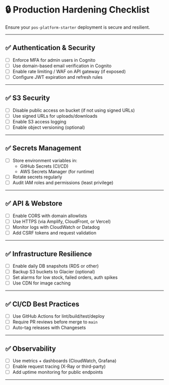 # 🔒 Production Hardening Checklist

Ensure your `pos-platform-starter` deployment is secure and resilient.

---

## ✅ Authentication & Security

- [ ] Enforce MFA for admin users in Cognito
- [ ] Use domain-based email verification in Cognito
- [ ] Enable rate limiting / WAF on API gateway (if exposed)
- [ ] Configure JWT expiration and refresh rules

---

## ✅ S3 Security

- [ ] Disable public access on bucket (if not using signed URLs)
- [ ] Use signed URLs for uploads/downloads
- [ ] Enable S3 access logging
- [ ] Enable object versioning (optional)

---

## ✅ Secrets Management

- [ ] Store environment variables in:
  - GitHub Secrets (CI/CD)
  - AWS Secrets Manager (for runtime)
- [ ] Rotate secrets regularly
- [ ] Audit IAM roles and permissions (least privilege)

---

## ✅ API & Webstore

- [ ] Enable CORS with domain allowlists
- [ ] Use HTTPS (via Amplify, CloudFront, or Vercel)
- [ ] Monitor logs with CloudWatch or Datadog
- [ ] Add CSRF tokens and request validation

---

## ✅ Infrastructure Resilience

- [ ] Enable daily DB snapshots (RDS or other)
- [ ] Backup S3 buckets to Glacier (optional)
- [ ] Set alarms for low stock, failed orders, auth spikes
- [ ] Use CDN for image caching

---

## ✅ CI/CD Best Practices

- [ ] Use GitHub Actions for lint/build/test/deploy
- [ ] Require PR reviews before merge to `main`
- [ ] Auto-tag releases with Changesets

---

## ✅ Observability

- [ ] Use metrics + dashboards (CloudWatch, Grafana)
- [ ] Enable request tracing (X-Ray or third-party)
- [ ] Add uptime monitoring for public endpoints

---
